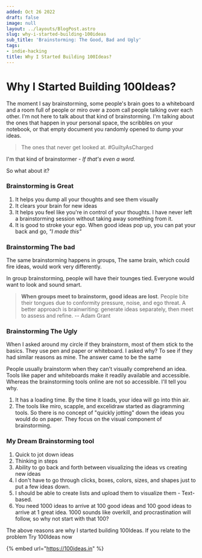 ```yaml
---
added: Oct 26 2022
draft: false
image: null
layout: ../layouts/BlogPost.astro
slug: why-i-started-building-100ideas
sub_title: 'Brainstorming: The Good, Bad and Ugly'
tags:
- indie-hacking
title: Why I Started Building 100Ideas?
---
```


# Why I Started Building 100Ideas?

The moment I say brainstorming, some people's brain goes to a whiteboard and a room full of people or miro over a zoom call people talking over each other. I'm not here to talk about that kind of brainstorming. I'm talking about the ones that happen in your personal space, the scribbles on your notebook, or that empty document you randomly opened to dump your ideas.

> The ones that never get looked at. #GuiltyAsCharged

I'm that kind of brainstormer - _If that's even a word._

So what about it?

### Brainstorming is Great

1. It helps you dump all your thoughts and see them visually
2. It clears your brain for new ideas
3. It helps you feel like you're in control of your thoughts. I have never left a brainstorming session without taking away something from it.
4. It is good to stroke your ego. When good ideas pop up, you can pat your back and go, _"I made this"_

### Brainstorming The bad

The same brainstorming happens in groups, The same brain, which could fire ideas, would work very differently.

In group brainstorming, people will have their tounges tied. Everyone would want to look and sound smart.

> **When groups meet to brainstorm, good ideas are lost**. People bite their tongues due to conformity pressure, noise, and ego threat. A better approach is brainwriting: generate ideas separately, then meet to assess and refine. -- Adam Grant

### Brainstorming The Ugly

When I asked around my circle if they brainstorm, most of them stick to the basics. They use pen and paper or whiteboard. I asked why? To see if they had similar reasons as mine. The answer came to be the same

People usually brainstorm when they can't visually comprehend an idea. Tools like paper and whiteboards make it readily available and accessible. Whereas the brainstorming tools online are not so accessible. I'll tell you why.

1. It has a loading time. By the time it loads, your idea will go into thin air.
2. The tools like miro, scapple, and excelidraw started as diagramming tools. So there is no concept of "quickly jotting" down the ideas you would do on paper. They focus on the visual component of brainstorming.

### My Dream Brainstorming tool

1. Quick to jot down ideas
2. Thinking in steps
3. Ability to go back and forth between visualizing the ideas vs creating new ideas
4. I don't have to go through clicks, boxes, colors, sizes, and shapes just to put a few ideas down.
5. I should be able to create lists and upload them to visualize them - Text-based.
6. You need 1000 ideas to arrive at 100 good ideas and 100 good ideas to arrive at 1 great idea. 1000 sounds like overkill, and procrastination will follow, so why not start with that 100?

The above reasons are why I started building 100Ideas. If you relate to the problem Try 100Ideas now

{% embed url="https://100ideas.in" %}
